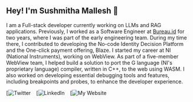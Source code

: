 ## Hey! I'm Sushmitha Mallesh 👋
I am a Full-stack developer currently working on LLMs and RAG applications.
Previously, I worked as a Software Engineer at [Bureau.id](https://www.bureau.id/) for two years, where I was part of the early engineering team. During my time there, I contributed to developing the No-code Identity Decision Platform and the One-click payment offering, Blaze.
I started my career at NI (National Instruments), working on WebView. As part of a five-member WebView team, I helped build a solution to port the G language (NI's proprietary language) compiler, written in C++, to the web using WASM. I also worked on developing essential debugging tools and features, including breakpoints and probes, to enhance the developer experience.

[![Twitter](https://x.com/_sushh_) &ensp;
[![LinkedIn](https://www.linkedin.com/in/sushmitha-mallesh-639528133/) &ensp;
[![My Website](https://sushispot.xyz/)

